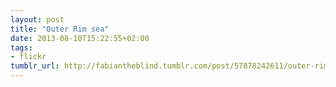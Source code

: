 ```yaml
---
layout: post
title: "Outer Rim sea"
date: 2013-08-10T15:22:55+02:00
tags:
- flickr
tumblr_url: http://fabiantheblind.tumblr.com/post/57878242611/outer-rim-sea
---
```

